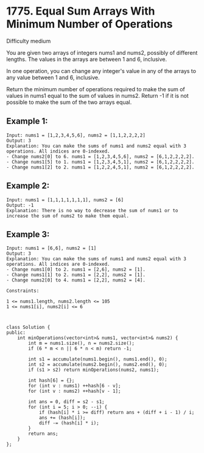 # 1775. Equal Sum Arrays With Minimum Number of Operations
Difficulty medium

You are given two arrays of integers nums1 and nums2, possibly of different lengths. The values in the arrays are between 1 and 6, inclusive.

In one operation, you can change any integer's value in any of the arrays to any value between 1 and 6, inclusive.

Return the minimum number of operations required to make the sum of values in nums1 equal to the sum of values in nums2. Return -1​​​​​ if it is not possible to make the sum of the two arrays equal.


## Example 1:
```
Input: nums1 = [1,2,3,4,5,6], nums2 = [1,1,2,2,2,2]
Output: 3
Explanation: You can make the sums of nums1 and nums2 equal with 3 operations. All indices are 0-indexed.
- Change nums2[0] to 6. nums1 = [1,2,3,4,5,6], nums2 = [6,1,2,2,2,2].
- Change nums1[5] to 1. nums1 = [1,2,3,4,5,1], nums2 = [6,1,2,2,2,2].
- Change nums1[2] to 2. nums1 = [1,2,2,4,5,1], nums2 = [6,1,2,2,2,2].
```


## Example 2:
```
Input: nums1 = [1,1,1,1,1,1,1], nums2 = [6]
Output: -1
Explanation: There is no way to decrease the sum of nums1 or to increase the sum of nums2 to make them equal.
```


## Example 3:
```
Input: nums1 = [6,6], nums2 = [1]
Output: 3
Explanation: You can make the sums of nums1 and nums2 equal with 3 operations. All indices are 0-indexed. 
- Change nums1[0] to 2. nums1 = [2,6], nums2 = [1].
- Change nums1[1] to 2. nums1 = [2,2], nums2 = [1].
- Change nums2[0] to 4. nums1 = [2,2], nums2 = [4].
```


```
Constraints:

1 <= nums1.length, nums2.length <= 105
1 <= nums1[i], nums2[i] <= 6
```


#
```
class Solution {
public:
    int minOperations(vector<int>& nums1, vector<int>& nums2) {
        int m = nums1.size(), n = nums2.size();
        if (6 * m < n || 6 * n < m) return -1;

        int s1 = accumulate(nums1.begin(), nums1.end(), 0);
        int s2 = accumulate(nums2.begin(), nums2.end(), 0);
        if (s1 > s2) return minOperations(nums2, nums1);

        int hash[6] = {};
        for (int v : nums1) ++hash[6 - v];
        for (int v : nums2) ++hash[v - 1];

        int ans = 0, diff = s2 - s1;
        for (int i = 5; i > 0; --i) {
            if (hash[i] * i >= diff) return ans + (diff + i - 1) / i;
            ans += (hash[i]);
            diff -= (hash[i] * i);
        }
        return ans;
    }
};
```